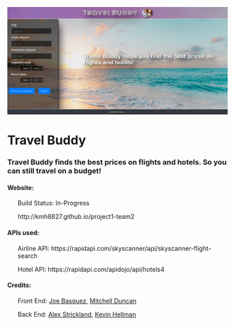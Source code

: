 ![screenshot](/assets/images/Screenshot.png)
# Travel Buddy

### Travel Buddy finds the best prices on flights and hotels. So you can still travel on a budget!

#### Website: 
<ul>
 Build Status: In-Progress
</ul>
<ul>
 http://kmh8827.github.io/project1-team2
</ul>



#### APIs used:
<ul>
 Airline API: https://rapidapi.com/skyscanner/api/skyscanner-flight-search
</ul>
<ul>
 Hotel API: https://rapidapi.com/apidojo/api/hotels4
</ul>

#### Credits: 
<ul>
 Front End:  <a href="https://github.com/jbasquez">Joe Basquez</a>,   <a href="https://github.com/mdu830">Mitchell Duncan</a> 
</ul>
<ul>
 Back End:   <a href="https://github.com/alexhstrickland">Alex Strickland</a>,   <a href="https://github.com/kmh8827">Kevin Hellman</a>
</ul>
